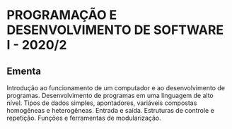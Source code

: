 # PROGRAMAÇÃO E DESENVOLVIMENTO DE SOFTWARE I - 2020/2

## Ementa

Introdução ao funcionamento de um computador e ao desenvolvimento de programas. Desenvolvimento de programas em uma linguagem de alto nível. Tipos de dados simples, apontadores, variáveis compostas homogêneas e heterogêneas. Entrada e saída. Estruturas de controle e repetição. Funções e ferramentas de modularização.